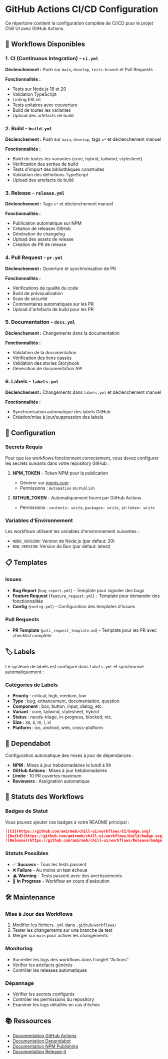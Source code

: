 # GitHub Actions CI/CD Configuration

Ce répertoire contient la configuration complète de CI/CD pour le projet Chill UI avec GitHub Actions.

## 🚀 Workflows Disponibles

### 1. CI (Continuous Integration) - `ci.yml`
**Déclenchement :** Push sur `main`, `develop`, `tests-branch` et Pull Requests

**Fonctionnalités :**
- Tests sur Node.js 18 et 20
- Validation TypeScript
- Linting ESLint
- Tests unitaires avec couverture
- Build de toutes les variantes
- Upload des artefacts de build

### 2. Build - `build.yml`
**Déclenchement :** Push sur `main`, `develop`, tags `v*` et déclenchement manuel

**Fonctionnalités :**
- Build de toutes les variantes (core, hybrid, tailwind, stylesheet)
- Vérification des sorties de build
- Tests d'import des bibliothèques construites
- Validation des définitions TypeScript
- Upload des artefacts de build

### 3. Release - `release.yml`
**Déclenchement :** Tags `v*` et déclenchement manuel

**Fonctionnalités :**
- Publication automatique sur NPM
- Création de releases GitHub
- Génération de changelog
- Upload des assets de release
- Création de PR de release

### 4. Pull Request - `pr.yml`
**Déclenchement :** Ouverture et synchronisation de PR

**Fonctionnalités :**
- Vérifications de qualité du code
- Build de prévisualisation
- Scan de sécurité
- Commentaires automatiques sur les PR
- Upload d'artefacts de build pour les PR

### 5. Documentation - `docs.yml`
**Déclenchement :** Changements dans la documentation

**Fonctionnalités :**
- Validation de la documentation
- Vérification des liens cassés
- Validation des stories Storybook
- Génération de documentation API

### 6. Labels - `labels.yml`
**Déclenchement :** Changements dans `labels.yml` et déclenchement manuel

**Fonctionnalités :**
- Synchronisation automatique des labels GitHub
- Création/mise à jour/suppression des labels

## 🔧 Configuration

### Secrets Requis

Pour que les workflows fonctionnent correctement, vous devez configurer les secrets suivants dans votre repository GitHub :

1. **NPM_TOKEN** - Token NPM pour la publication
   - Générer sur [npmjs.com](https://www.npmjs.com/settings/tokens)
   - Permissions : `Automation` ou `Publish`

2. **GITHUB_TOKEN** - Automatiquement fourni par GitHub Actions
   - Permissions : `contents: write`, `packages: write`, `id-token: write`

### Variables d'Environnement

Les workflows utilisent les variables d'environnement suivantes :

- `NODE_VERSION`: Version de Node.js (par défaut: 20)
- `BUN_VERSION`: Version de Bun (par défaut: latest)

## 📋 Templates

### Issues
- **Bug Report** (`bug_report.yml`) - Template pour signaler des bugs
- **Feature Request** (`feature_request.yml`) - Template pour demander des fonctionnalités
- **Config** (`config.yml`) - Configuration des templates d'issues

### Pull Requests
- **PR Template** (`pull_request_template.md`) - Template pour les PR avec checklist complète

## 🏷️ Labels

Le système de labels est configuré dans `labels.yml` et synchronisé automatiquement :

### Catégories de Labels
- **Priority** : critical, high, medium, low
- **Type** : bug, enhancement, documentation, question
- **Component** : box, button, input, dialog, etc.
- **Variant** : core, tailwind, stylesheet, hybrid
- **Status** : needs-triage, in-progress, blocked, etc.
- **Size** : xs, s, m, l, xl
- **Platform** : ios, android, web, cross-platform

## 🔄 Dependabot

Configuration automatique des mises à jour de dépendances :

- **NPM** : Mises à jour hebdomadaires le lundi à 9h
- **GitHub Actions** : Mises à jour hebdomadaires
- **Limite** : 10 PR ouvertes maximum
- **Reviewers** : Assignation automatique

## 🚦 Statuts des Workflows

### Badges de Statut
Vous pouvez ajouter ces badges à votre README principal :

```markdown
![CI](https://github.com/amirmeb/chill-ui/workflows/CI/badge.svg)
![Build](https://github.com/amirmeb/chill-ui/workflows/Build/badge.svg)
![Release](https://github.com/amirmeb/chill-ui/workflows/Release/badge.svg)
```

### Statuts Possibles
- ✅ **Success** - Tous les tests passent
- ❌ **Failure** - Au moins un test échoue
- ⚠️ **Warning** - Tests passent avec des avertissements
- 🔄 **In Progress** - Workflow en cours d'exécution

## 🛠️ Maintenance

### Mise à Jour des Workflows
1. Modifier les fichiers `.yml` dans `.github/workflows/`
2. Tester les changements sur une branche de test
3. Merger sur `main` pour activer les changements

### Monitoring
- Surveiller les logs des workflows dans l'onglet "Actions"
- Vérifier les artefacts générés
- Contrôler les releases automatiques

### Dépannage
- Vérifier les secrets configurés
- Contrôler les permissions du repository
- Examiner les logs détaillés en cas d'échec

## 📚 Ressources

- [Documentation GitHub Actions](https://docs.github.com/en/actions)
- [Documentation Dependabot](https://docs.github.com/en/code-security/dependabot)
- [Documentation NPM Publishing](https://docs.npmjs.com/cli/v8/commands/npm-publish)
- [Documentation Release-it](https://github.com/release-it/release-it)
